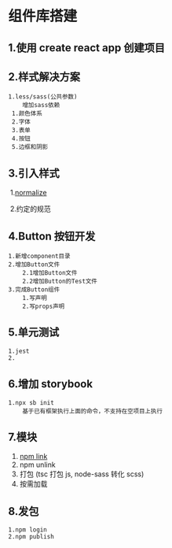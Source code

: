 # 组件库搭建

## 1.使用 create react app 创建项目

## 2.样式解决方案

    1.less/sass(公共参数)
        增加sass依赖
    ​ 1.颜色体系
    ​ 2.字体
    ​ 3.表单
    ​ 4.按钮
    ​ 5.边框和阴影

## 3.引入样式

​ 1.[normalize](https://github.com/necolas/normalize.css)

​ 2.约定的规范

## 4.Button 按钮开发

    1.新增component目录
    2.增加Button文件
        2.1增加Button文件
        2.2增加Button的Test文件
    3.完成Button组件
        1.写声明
        2.写props声明

## 5.单元测试

    1.jest
    2.

## 6.增加 storybook

    1.npx sb init
        基于已有框架执行上面的命令，不支持在空项目上执行

## 7.模块

1. [npm link](https://docs.npmjs.com/cli/v6/commands/npm-link)
2. npm unlink
3. 打包 (tsc 打包 js, node-sass 转化 scss)
4. 按需加载

## 8.发包
    1.npm login
    2.npm publish